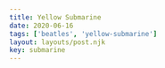 ```yaml
---
title: Yellow Submarine
date: 2020-06-16
tags: ['beatles', 'yellow-submarine']
layout: layouts/post.njk
key: submarine
---
```


